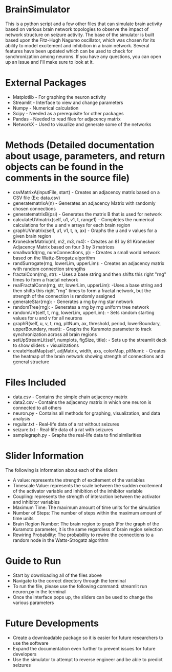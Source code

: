 # BrainSimulator
This is a python script and a few other files that can simulate brain activity based on various brain network topologies to observe the impact of network structure on seizure activity. The base of the simulator is built based upon the Fitz-Hugh Nagumo oscillator, which was chosen for its ability to model excitement and inhibition in a brain network. Several features have been updated which can be used to check for synchronization among neurons. If you have any questions, you can open up an issue and I'll make sure to look at it.

# External Packages
- Matplotlib - For graphing the neuron activity
- Streamlit - Interface to view and change parameters
- Numpy - Numerical calculation
- Scipy - Needed as a prerequisite for other packages
- Pandas - Needed to read files for adjacency matrix
- NetworkX - Used to visualize and generate some of the networks

# Methods (Detailed documentation about usage, parameters, and return objects can be found in the comments in the source file)
- csvMatrixA(inputFile, start) - Creates an adjacency matrix based on a CSV file (Ex: data.csv)
- generatematrixA(n) - Generates an adjacency Matrix with randomly chosen connections
- generatematrixB(psi) - Generates the matrix B that is used for network 
- calculateUVmatrix(self, u1, v1, t, range1) - Completes the numerical calculations for the u and v arrays for each brain region
- graphUVmatrix(self, u1, v1, t, n, ax) - Graphs the u and v values for a given brain region
- KroneckerMatrix(m1, m2, m3, m4): - Creates an 81 by 81 Kronecker Adjacency Matrix based on four 3 by 3 matrices
- smallworld(rng, numConnections, p): - Creates a small world network based on the Wattz-Strogatz algorithm 
- randSurrogate(rng, lowerLim, upperLim): - Creates an adjacency matrix with random connection strengths
- fractalConn(rng, str): - Uses a base string and then shifts this right "rng" times to form a fractal network
- realFractalConn(rng, str, lowerLim, upperLim): -Uses a base string and then shifts this right "rng" times to form a fractal network, but the strength of the connection is randomly assigned
- generateStar(rng): - Generates a rng by rng star network
- randomTree(rng): - Generates a rng by rng uniform tree network
- randomUV(self, t, rng, lowerLim, upperLim): - Sets random starting values for u and v for all neurons
- graphR(self, u, v, t, rng, pltNum, ax, threshold, period, lowerBoundary, upperBoundary, maxt): - Graphs the Kuramoto parameter to track synchronization across all brain regions
- setUpStreamLit(self, numplots, figSize, title): - Sets up the streamlit deck to show sliders + visualizations
- createHeatMap(self, adjMatrix, width, axs, colorMap, pltNum): - Creates the heatmap of the brain network showing strength of connections and general structure

# Files Included 
- data.csv - Contains the simple chain adjacency matrix
- data2.csv - Contains the adjacency matrix in which one neuron is connected to all others
- neuron.py - Contains all methods for graphing, visualization, and data analysis
- regular.txt - Real-life data of a rat without seizures
- seizure.txt - Real-life data of a rat with seizures
- samplegraph.py - Graphs the real-life data to find similarities

# Slider Information
The following is information about each of the sliders
- A value: represents the strength of excitement of the variables
- Timescale Value: represents the scale between the sudden excitement of the activator variable and inhibition of the inhibitor variable 
- Coupling: represents the strength of interaction between the activator and inhibitor variables
- Maximum Time: The maximum amount of time units for the simulation
- Number of Steps: The number of steps within the maximum amount of time units 
- Brain Region Number: The brain region to graph (For the graph of the Kuramoto parameter, it is the same regardless of brain region selection
- Rewiring Probability: The probability to rewire the connections to a random node in the Watts-Strogatz algorithm

# Guide to Run
- Start by downloading all of the files above
- Navigate to the correct directory through the terminal
- To run the file, please use the following command: streamlit run neuron.py in the terminal
- Once the interface pops up, the sliders can be used to change the various parameters

# Future Developments
- Create a downloadable package so it is easier for future researchers to use the software
- Expand the documentation even further to prevent issues for future developers
- Use the simulator to attempt to reverse engineer and be able to predict seizures

